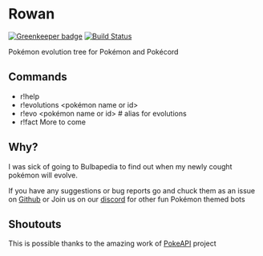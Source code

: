 # Rowan

[![Greenkeeper badge](https://badges.greenkeeper.io/thattomperson/rowan.svg)](https://greenkeeper.io/)
[![Build Status](https://travis-ci.com/thattomperson/rowan.svg?branch=master)](https://travis-ci.com/thattomperson/rowan)

Pokémon evolution tree for Pokémon and Pokécord


## Commands
- r!help
- r!evolutions <pokémon name or id> 
- r!evo <pokémon name or id> # alias for evolutions
- r!fact
More to come

## Why?
I was sick of going to Bulbapedia to find out when my newly cought pokémon will evolve.

If you have any suggestions or bug reports go and chuck them as an issue on [Github](https://github.com/thattomperson/rowan/issues) or Join us on our [discord](https://discord.gg/wA9zAff) for other fun Pokémon themed bots

## Shoutouts
This is possible thanks to the amazing work of [PokeAPI](https://pokeapi.co/) project
